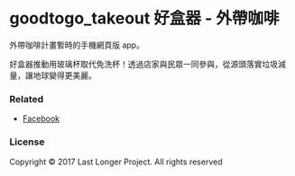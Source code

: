 # goodtogo_takeout 好盒器 - 外帶咖啡

外帶咖啡計畫暫時的手機網頁版 app。

好盒器推動用玻璃杯取代免洗杯！透過店家與民眾一同參與，從源頭落實垃圾減量，讓地球變得更美麗。


### Related
- [Facebook](https://www.facebook.com/good.to.go.tw/)

### License

Copyright © 2017 Last Longer Project. All rights reserved
